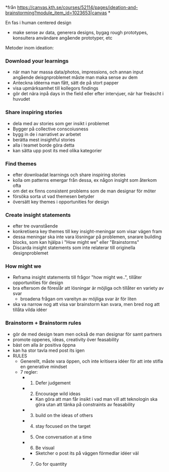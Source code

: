 *från https://canvas.kth.se/courses/52114/pages/ideation-and-brainstorming?module_item_id=1023653|canvas *

En fas i human centered design
- make sense av data, generera designs, bygag rough prototypes, konsultera användare angående prototyper, etc

Metoder inom ideation:

### Download your learnings
- när man har massa data/photos, impressions, och annan input angående deisgnproblemet måste man maka sense av dem
- Anteckna idéerna man fått, sätt de på stort papper
- visa upmärksamhet till kollegors findings
- gör det nära inpå days in the field eller efter intervjuer, när har freäscht i huvudet


### Share inspiring stories
- dela med av stories som ger insikt i problemet
- Bygger på collective conscoiusness
- bygg in de i narrativet av arbetet
- berätta mest insightful stories
- alla i teamet borde göra detta
- kan sätta upp post its med olika kategorier


### Find themes
- efter downloadat learnings och share inspiring stories
- kolla om patterns emergar från dessa, ex någon insight som återkom ofta
- om det ex finns consistent problems som de man designar för möter
- försöka sorta ut vad themesen betyder
- översätt key themes i opportunities for design

### Create insight statements
- efter tre ovanstående
- konkretisera key themes till key insight-meningar som visar vägen fram
- dessa meningar ska inte vara lösningar på problemen, snarare building blocks, som kan hjälpa i "How might we" eller "Brainstorms"
- Discarda insight statements som inte relaterar till originella designproblemet


### How might we
- Reframa insight statements till frågor "how might we..", tillåter opportunities för design
- bra eftersom de föreslår att lösningar är möjliga och tillåter en variety av svar
	- broadena frågan om vareityn av möjliga svar är för liten
- ska va narrow nog att visa var brainstorm kan svara, men bred nog att tillåta vilda idéer

### Brainstorm + Brainstorm rules
- gör de med design team men också de man designar för samt partners
- promote oppenes, ideas, creativity över feasability
- bäst om alla är positiva öppna
- kan ha stor tavla med post its igen
- RULES
	- Generellt, måste vara öppen, och inte kritisera idéer för att inte stifla en generative mindset
	- 7 regler:
		- 1. Defer judgement
		- 2. Encourage wild ideas
			- Kan göra att man får insikt i vad man vill att teknologin ska göra utan att tänka på constraints av feasability
		- 3. build on the ideas of others
		- 4. stay focused on the target
		- 5. One conversation at a time
		- 6. Be visual
			- Sketcher o post its på väggen förmedlar idéer väl
		- 7. Go for quantity
	